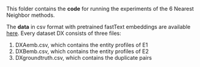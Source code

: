 This folder contains the **code** for running the experiments of the 6 Nearest Neighbor methods.

The **data** in csv format with pretrained fastText embeddings are available [here](https://zenodo.org/record/6400475#.Yo9zxXbP2Uk). Every dataset DX consists of three files:

1) DXAemb.csv, which contains the entity profiles of E1
2) DXBemb.csv, which contains the entity profiles of E2
3) DXgroundtruth.csv, which contains the duplicate pairs

